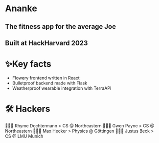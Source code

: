 # Ananke
## The fitness app for the average Joe
## Built at HackHarvard 2023

# ✨Key facts
- Flowery frontend written in React
- Bulletproof backend made with Flask
- Weatherproof wearable integration with TerraAPI

# 🛠️ Hackers
👩🏼‍💻 Rhyme Dochtermann > CS @ Northeastern
👩🏻‍💻 Gwen Payne > CS @ Northeastern
👨🏻‍💻 Max Hecker > Physics @ Göttingen
👨🏼‍💻 Justus Beck > CS @ LMU Munich

